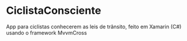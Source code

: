 # CiclistaConsciente
App para ciclistas conhecerem as leis de trânsito, feito em Xamarin (C#) usando o framework MvvmCross
